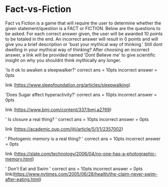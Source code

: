 # Fact-vs-Fiction
Fact vs Fiction is a game that will require the user to determine whether the given statement/question is a FACT or FICTION. Below are the questions to be asked. For each correct answer given, the user will be awarded 10 points to be totaled in the end. An incorrect answer will result in 0 points and will give you a brief description or 'bust your mythical way of thinking.' Still dont dwelling in your mythical way of thinking? After choosing an incorrect answer, a link will be provided named 'Dont Believe me' to give scientific insight on why you shouldnt think mythically any longer.




'Is it ok to awaken a sleepwalker?'
correct ans =  10pts
incorrect answer = 0pts

link (https://www.sleepfoundation.org/articles/sleepwalking)

'Does Sugar affect hyperactivity?'
correct ans = 10pts
incorrect answer = 0pts

link (https://www.bmj.com/content/337/bmj.a2769)

' Is closure a real thing? '
correct ans = 10pts
incorrect answer = 0pts

link (https://academic.oup.com/ijtj/article/5/1/1/2357002)

' Photogenic memory is a real thing? '
correct ans = 10pts
incorrect answer = 0pts

link (https://slate.com/technology/2006/04/no-one-has-a-photographic-memory.html)

' Don't Eat and Swim ' 
correct ans = 10pts
incorrect answer = 0pts
link(https://www.nytimes.com/2005/06/28/health/the-claim-never-swim-after-eating.html)
